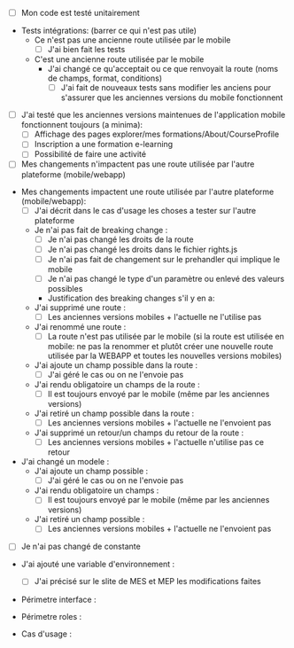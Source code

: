 - [ ] Mon code est testé unitairement
- Tests intégrations: (barrer ce qui n'est pas utile)
  - Ce n'est pas une ancienne route utilisée par le mobile
      - [ ] J'ai bien fait les tests
  - C'est une ancienne route utilisée par le mobile
    - J'ai changé ce qu'acceptait ou ce que renvoyait la route (noms de champs, format, conditions)
      - [ ] J'ai fait de nouveaux tests sans modifier les anciens pour s'assurer que les anciennes versions du mobile
      fonctionnent

- [ ] J'ai testé que les anciennes versions maintenues de l'application mobile fonctionnent toujours (a minima):
  - [ ] Affichage des pages explorer/mes formations/About/CourseProfile
  - [ ] Inscription a une formation e-learning
  - [ ] Possibilité de faire une activité

- [ ] Mes changements n'impactent pas une route utilisée par l'autre plateforme (mobile/webapp)
- Mes changements impactent une route utilisée par l'autre plateforme (mobile/webapp):
  - [ ] J'ai décrit dans le cas d'usage les choses a tester sur l'autre plateforme
  - Je n'ai pas fait de breaking change :
    - [ ] Je n'ai pas changé les droits de la route
    - [ ] Je n'ai pas changé les droits dans le fichier rights.js
    - [ ] Je n'ai pas fait de changement sur le prehandler qui implique le mobile
    - [ ] Je n'ai pas changé le type d'un paramètre ou enlevé des valeurs possibles
    - Justification des breaking changes s'il y en a:
  - J'ai supprimé une route :
    - [ ] Les anciennes versions mobiles + l'actuelle ne l'utilise pas
  - J'ai renommé une route :
    - [ ] La route n'est pas utilisée par le mobile (si la route est utilisée en mobile: ne pas la renommer et plutôt
    créer une nouvelle route utilisée par la WEBAPP et toutes les nouvelles versions mobiles)
  - J'ai ajoute un champ possible dans la route :
    - [ ] J'ai géré le cas ou on ne l'envoie pas
  - J'ai rendu obligatoire un champs de la route :
    - [ ] Il est toujours envoyé par le mobile (même par les anciennes versions)
  - J'ai retiré un champ possible dans la route :
    - [ ] Les anciennes versions mobiles + l'actuelle ne l'envoient pas
  - J'ai supprimé un retour/un champs du retour de la route :
    - [ ] Les anciennes versions mobiles + l'actuelle n'utilise pas ce retour

- J'ai changé un modele :
  - J'ai ajoute un champ possible :
    - [ ] J'ai géré le cas ou on ne l'envoie pas
  - J'ai rendu obligatoire un champs :
    - [ ] Il est toujours envoyé par le mobile (même par les anciennes versions)
  - J'ai retiré un champ possible :
    - [ ] Les anciennes versions mobiles + l'actuelle ne l'envoient pas

- [ ] Je n'ai pas changé de constante

- J'ai ajouté une variable d'environnement :
  - [ ] J'ai précisé sur le slite de MES et MEP les modifications faites


- Périmetre interface : 

- Périmetre roles : 

- Cas d'usage : 

